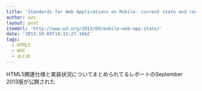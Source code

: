 ```yaml
---
title: 'Standards for Web Applications on Mobile: current state and roadmap (September 2013)'
author: azu
layout: post
itemUrl: 'http://www.w3.org/2013/09/mobile-web-app-state/'
date: '2013-10-04T14:15:27.166Z'
tags:
  - HTML5
  - W3C
  - まとめ
---
```

HTML5関連仕様と実装状況についてまとめられてるレポートのSeptember 2013版が公開された
